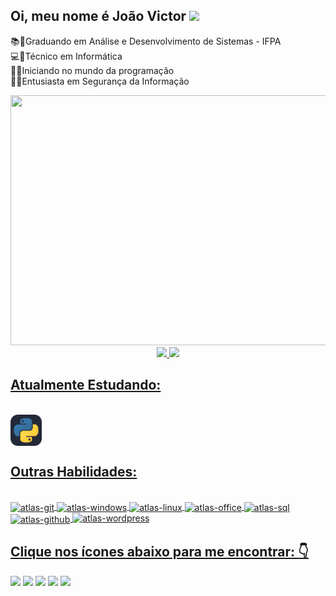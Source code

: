 ## Oi, meu nome é João Victor ![](https://user-images.githubusercontent.com/18350557/176309783-0785949b-9127-417c-8b55-ab5a4333674e.gif)


📚📓Graduando em Análise e Desenvolvimento de Sistemas - IFPA <br/>
💻🔧Técnico em Informática <br/>
🧿🚀Iniciando no mundo da programação <br/> 
🔐🔗Entusiasta em Segurança da Informação <br/>
 
 <div align="center">
   <img = src= "https://user-images.githubusercontent.com/101750932/201713177-e79d8e3f-0e6b-4d68-b37c-8d76e550a2ff.gif" width="800" height="400" />
</div>

<div align="center">
  <a href="https://github.com/jvictortech">
  <img height="180em" src="https://github-readme-stats.vercel.app/api?username=jvictortech&show_icons=true&theme=dark&include_all_commits=true&count_private=true"/>
  <img height="180em" src="https://github-readme-stats.vercel.app/api/top-langs/?username=jvictortech&layout=compact&langs_count=7&theme=dark"/>
</div>
 
## Atualmente Estudando:
  </div>
<div style="display: inline_block"><br>
  <img align="center" alt=atlas-python src="https://raw.githubusercontent.com/tandpfun/skill-icons/59059d9d1a2c092696dc66e00931cc1181a4ce1f/icons/Python-Dark.svg" width="50" height="50"/>

## Outras Habilidades:
 </div>
<div style="display: inline_block"><br>
 <img align="center" alt=atlas-git src="https://img.shields.io/badge/Git-E34F26?style=for-the-badge&logo=git&logoColor=white"/>
 <img align="center" alt=atlas-windows src="https://img.shields.io/badge/Windows-017AD7?style=for-the-badge&logo=windows&logoColor=white"/>
 <img align="center" alt=atlas-linux src="https://img.shields.io/badge/Linux-E34F26?style=for-the-badge&logo=linux&logoColor=black"/>
 <img align="center" alt=atlas-office src="https://img.shields.io/badge/Microsoft_Office-D83B01?style=for-the-badge&logo=microsoft-office&logoColor=white"/>
 <img align="center" alt=atlas-sql src="https://img.shields.io/badge/MySQL-00000F?style=for-the-badge&logo=mysql&logoColor=white"/> 
 <img align="center" alt=atlas-github src="https://img.shields.io/badge/GitHub-100000?style=for-the-badge&logo=github&logoColor=white"/>
 <img aling="center" alt=atlas-wordpress src="https://img.shields.io/badge/WordPress-006E93?style=for-the-badge&logo=wordpress&logoColor=white"/>
 
</div>

   ## Clique nos ícones abaixo para me encontrar: :point_down:
 
<div> 
  <a href="https://www.instagram.com/jvictortech/" target="_blank"><img src="https://img.shields.io/badge/-Instagram-%23E4405F?style=for-the-badge&logo=instagram&logoColor=white" target="_blank"></a>
  <a href="https://www.linkedin.com/in/jo%C3%A3o-victor-silva-276a45162/" target="_blank"><img src="https://img.shields.io/badge/-LinkedIn-%230077B5?style=for-the-badge&logo=linkedin&logoColor=white" target="_blank"></a>
<a href = "mailto:joaoinformaticaatm@gmail.com"><img src="https://img.shields.io/badge/-Gmail-%23333?style=for-the-badge&logo=gmail&logoColor=white" target="_blank"></a>
  <a href="https://www.youtube.com/channel/UCZm6VrpyeB49yKXzeehahTw" target="_blank"><img src="https://img.shields.io/badge/YouTube-FF0000?style=for-the-badge&logo=youtube&logoColor=white" target="_blank"></a>
  <a href="https://www.tiktok.com/@jvictortech?lang=pt-BR" target="_blank"><img src="https://img.shields.io/badge/TikTok-000000?style=for-the-badge&logo=tiktok&logoColor=white" target="_blank"></a>
<div/>
  
